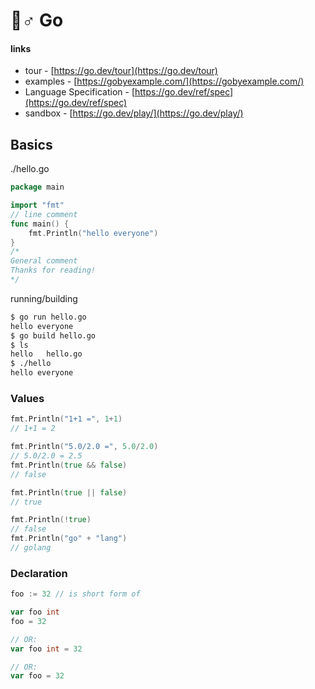# 🏃♂ Go

#### links

- tour - [https://go.dev/tour](https://go.dev/tour)
- examples - [https://gobyexample.com/](https://gobyexample.com/)
- Language Specification - [https://go.dev/ref/spec](https://go.dev/ref/spec)
- sandbox - [https://go.dev/play/](https://go.dev/play/)

## Basics

./hello.go

```go
package main

import "fmt"
// line comment
func main() {
    fmt.Println("hello everyone")
}
/*
General comment
Thanks for reading!
*/
```

running/building

```bash
$ go run hello.go
hello everyone
$ go build hello.go
$ ls
hello	hello.go
$ ./hello
hello everyone
```

### Values

```go
fmt.Println("1+1 =", 1+1)
// 1+1 = 2

fmt.Println("5.0/2.0 =", 5.0/2.0)
// 5.0/2.0 = 2.5
fmt.Println(true && false)
// false

fmt.Println(true || false)
// true

fmt.Println(!true)
// false
fmt.Println("go" + "lang")
// golang
```

### Declaration

```go
foo := 32 // is short form of

var foo int
foo = 32

// OR:
var foo int = 32

// OR:
var foo = 32
```
